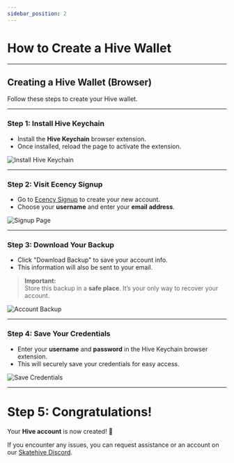 ```yaml
---
sidebar_position: 2
---
```


# How to Create a Hive Wallet

---

## Creating a Hive Wallet (Browser)

Follow these steps to create your Hive wallet.

---

### Step 1: Install Hive Keychain

- Install the **Hive Keychain** browser extension.  
- Once installed, reload the page to activate the extension.

![Install Hive Keychain](../../src/assets/Hive-Wallet/1.png)

---

### Step 2: Visit Ecency Signup

- Go to [Ecency Signup](https://ecency.com/signup) to create your new account.  
- Choose your **username** and enter your **email address**.

![Signup Page](../../src/assets/Hive-Wallet/2.png)

---

### Step 3: Download Your Backup

- Click "Download Backup" to save your account info.  
- This information will also be sent to your email.  

> **Important:**  
> Store this backup in a **safe place**. It’s your only way to recover your account.

![Account Backup](../../src/assets/Hive-Wallet/3.png)

---

### Step 4: Save Your Credentials

- Enter your **username** and **password** in the Hive Keychain browser extension.  
- This will securely save your credentials for easy access.

![Save Credentials](../../src/assets/Hive-Wallet/4.png)

---

# Step 5: Congratulations!

Your **Hive account** is now created! 🎉  

If you encounter any issues, you can request assistance or an account on our [Skatehive Discord](https://discord.gg/skatehive).
